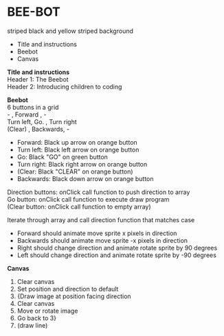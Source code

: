 # BEE-BOT

striped black and yellow striped background  
* Title and instructions 
* Beebot 
* Canvas 
 
**Title and instructions**  
Header 1: The Beebot  
Header 2: Introducing children to coding
 
**Beebot**  
6 buttons in a grid  
       -       ,   Forward   ,         -  
Turn left,       Go.       , Turn right   
  (Clear)  , Backwards,         - 
 
* Forward: Black up arrow on orange button
* Turn left: Black left arrow on orange button 
* Go: Black "GO" on green button 
* Turn right: Black right arrow on orange button 
* (Clear: Black "CLEAR" on orange button) 
* Backwards: Black down arrow on orange button 
 
Direction buttons: onClick call function to push direction to array  
Go button: onClick call function to execute draw program  
(Clear button: onClick call function to empty array) 
 
Iterate through array and call direction function that matches case 
* Forward should animate move sprite x pixels in direction 
* Backwards should animate move sprite -x pixels in direction 
* Right should change direction and animate rotate sprite by 90 degrees 
* Left should change direction and animate rotate sprite by -90 degrees 
 
**Canvas**
1. Clear canvas 
2. Set position and direction to default  
3. {Draw image at position facing direction 
4. Clear canvas 
5. Move or rotate image 
6. Go back to 3} 
7. (draw line) 
